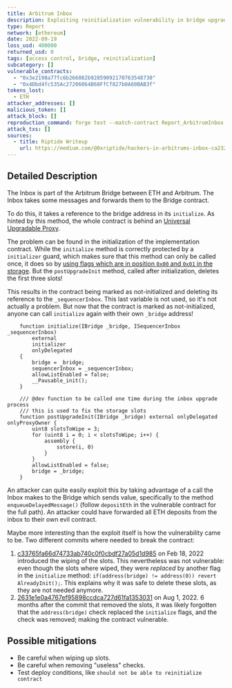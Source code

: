 ```yaml
---
title: Arbitrum Inbox
description: Exploiting reinitialization vulnerability in bridge upgrade process
type: Report
network: [ethereum]
date: 2022-09-19
loss_usd: 400000
returned_usd: 0
tags: [access control, bridge, reinitialization]
subcategory: []
vulnerable_contracts:
  - "0x3e2198a77fc6b266082b92859092170763548730"
  - "0x4Dbd4fc535Ac27206064B68FfCf827b0A60BAB3f"
tokens_lost:
  - ETH
attacker_addresses: []
malicious_token: []
attack_block: []
reproduction_command: forge test --match-contract Report_ArbitrumInbox -vvv
attack_txs: []
sources:
  - title: Riptide Writeup
    url: https://medium.com/@0xriptide/hackers-in-arbitrums-inbox-ca23272641a2
---
```


## Detailed Description

The Inbox is part of the Arbitrum Bridge between ETH and Arbitrum. The Inbox takes some messages and forwards them to the Bridge contract.

To do this, it takes a reference to the bridge address in its `initialize`. As hinted by this method, the whole contract is behind an [Universal Upgradable Proxy](https://docs.openzeppelin.com/contracts/4.x/api/proxy#UUPSUpgradeable).

The problem can be found in the initialization of the implementation contract. While the `initialize` method is correctly protected by a `initializer` guard, which makes sure that this method can only be called once, it does so by [using flags which are in position `0x00` and `0x01` in the storage](https://github.com/OpenZeppelin/openzeppelin-contracts-upgradeable/blob/master/contracts/proxy/utils/Initializable.sol). But the `postUpgradeInit` method, called after initialization, deletes the first three slots!

This results in the contract being marked as not-initialized and deleting its reference to the `_sequencerInbox`. This last variable is not used, so it's not actually a problem. But now that the contract is marked as not-initialized, anyone can call `initialize` again with their own `_bridge` address!

```solidity
    function initialize(IBridge _bridge, ISequencerInbox _sequencerInbox)
        external
        initializer
        onlyDelegated
    {
        bridge = _bridge;
        sequencerInbox = _sequencerInbox;
        allowListEnabled = false;
        __Pausable_init();
    }

    /// @dev function to be called one time during the inbox upgrade process
    /// this is used to fix the storage slots
    function postUpgradeInit(IBridge _bridge) external onlyDelegated onlyProxyOwner {
        uint8 slotsToWipe = 3;
        for (uint8 i = 0; i < slotsToWipe; i++) {
            assembly {
                sstore(i, 0)
            }
        }
        allowListEnabled = false;
        bridge = _bridge;
    }
```

An attacker can quite easily exploit this by taking advantage of a call the Inbox makes to the Bridge which sends value, specifically to the method `enqueueDelayedMessage()` (follow `depositEth` in the vulnerable contract for the full path). An attacker could have forwarded all ETH deposits from the inbox to their own evil contract.

Maybe more interesting than the exploit itself is how the vulnerability came to be. Two different commits where needed to break the contract:

1. [c33765fa66d74733ab740c0f0cbdf27a05d1d985](https://github.com/OffchainLabs/nitro/commit/c33765fa66d74733ab740c0f0cbdf27a05d1d985) on Feb 18, 2022 introduced the wiping of the slots. This nevertheless was not vulnerable: even though the slots where wiped, they were _replaced_ by another flag in the `initialize` method: `if(address(bridge) != address(0)) revert AlreadyInit();`. This explains why it was safe to delete these slots, as they are not needed anymore.
2. [2631e1e0a4767ef95898ccdca727d61fa1353031](https://github.com/OffchainLabs/nitro/commit/2631e1e0a4767ef95898ccdca727d61fa1353031#diff-de26d64a8be62f56073b95f0590061da9411001beaa20cc71ebdb2316303430cR58) on Aug 1, 2022. 6 months after the commit that removed the slots, it was likely forgotten that the `address(bridge)` check replaced the `initialize` flags, and the check was removed; making the contract vulnerable.

## Possible mitigations

- Be careful when wiping up slots.
- Be careful when removing "useless" checks.
- Test deploy conditions, like `should not be able to reinitialize contract`
